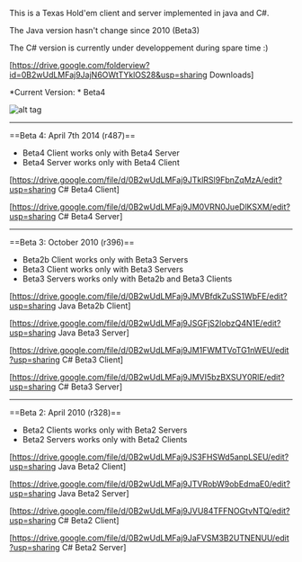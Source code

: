 This is a Texas Hold'em client and server implemented in java and C#.

The Java version hasn't change since 2010 (Beta3)

The C# version is currently under developpement during spare time :)

[https://drive.google.com/folderview?id=0B2wUdLMFaj9JajN6OWtTYklOS28&usp=sharing Downloads]

*Current Version: * Beta4

![alt tag](https://googledrive.com/host/0B2wUdLMFaj9JX0pPakRnbWZkeTQ/Beta4.png)

----

==Beta 4: April 7th 2014 (r487)==

  * Beta4 Client works only with Beta4 Server
  * Beta4 Server works only with Beta4 Client

[https://drive.google.com/file/d/0B2wUdLMFaj9JTklRSl9FbnZqMzA/edit?usp=sharing C# Beta4 Client]

[https://drive.google.com/file/d/0B2wUdLMFaj9JM0VRN0JueDlKSXM/edit?usp=sharing C# Beta4 Server]

----

==Beta 3: October 2010 (r396)==

  * Beta2b Client works only with Beta3 Servers
  * Beta3 Client works only with Beta3 Servers
  * Beta3 Servers works only with Beta2b and Beta3 Clients

[https://drive.google.com/file/d/0B2wUdLMFaj9JMVBfdkZuSS1WbFE/edit?usp=sharing Java Beta2b Client]

[https://drive.google.com/file/d/0B2wUdLMFaj9JSGFjS2lobzQ4N1E/edit?usp=sharing Java Beta3 Server]

[https://drive.google.com/file/d/0B2wUdLMFaj9JM1FWMTVoTG1nWEU/edit?usp=sharing C# Beta3 Client]

[https://drive.google.com/file/d/0B2wUdLMFaj9JMVI5bzBXSUY0RlE/edit?usp=sharing C# Beta3 Server]

----

==Beta 2: April 2010 (r328)==

  * Beta2 Clients works only with Beta2 Servers
  * Beta2 Servers works only with Beta2 Clients

[https://drive.google.com/file/d/0B2wUdLMFaj9JS3FHSWd5anpLSEU/edit?usp=sharing Java Beta2 Client]

[https://drive.google.com/file/d/0B2wUdLMFaj9JTVRobW9obEdmaE0/edit?usp=sharing Java Beta2 Server]

[https://drive.google.com/file/d/0B2wUdLMFaj9JVU84TFFNOGtvNTQ/edit?usp=sharing C# Beta2 Client]

[https://drive.google.com/file/d/0B2wUdLMFaj9JaFVSM3B2UTNENUU/edit?usp=sharing C# Beta2 Server]
